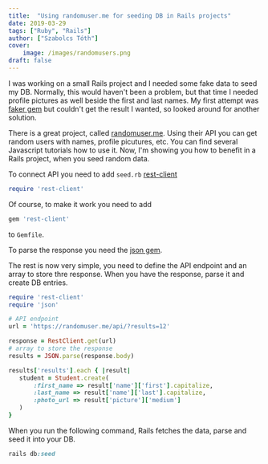 ```yaml
---
title:  "Using randomuser.me for seeding DB in Rails projects"
date: 2019-03-29
tags: ["Ruby", "Rails"]
author: ["Szabolcs Tóth"]
cover:
    image: /images/randomusers.png
draft: false
---
```


I was working on a small Rails project and I needed some fake data to seed my DB. Normally, this would haven't been a problem, but that time I needed profile pictures as well beside the first and last names. My first attempt was [faker gem](https://github.com/stympy/faker) but couldn't get the result I wanted, so looked around for another solution.

There is a great project, called [randomuser.me](http://randomuser.me). Using their API you can get random users with names, profile picutures, etc. You can find several Javascript tutorials how to use it. Now, I'm showing you how to benefit in a Rails project, when you seed random data.

To connect API you need to add ``` seed.rb ``` [rest-client](https://github.com/rest-client/rest-client)
```ruby
require 'rest-client'
```
Of course, to make it work you need to add 
```ruby 
gem 'rest-client' 
```
 to ```Gemfile```.

 To parse the response you need the [json gem](https://rubygems.org/gems/json).

 The rest is now very simple, you need to define the API endpoint and an array to store thre response. When you have the response, parse it and create DB entries.

 ```ruby
require 'rest-client'
require 'json'

# API endpoint
url = 'https://randomuser.me/api/?results=12'

response = RestClient.get(url) 
# array to store the response
results = JSON.parse(response.body)

results['results'].each { |result|
    student = Student.create(
        :first_name => result['name']['first'].capitalize,
        :last_name => result['name']['last'].capitalize,
        :photo_url => result['picture']['medium']
    )
}
``` 

When you run the following command, Rails fetches the data, parse and seed it into your DB.
```ruby 
rails db:seed 
``` 


